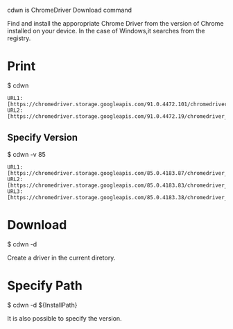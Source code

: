 cdwn is ChromeDriver Download command

Find and install the apporopriate Chrome Driver from the version of Chrome installed on your device.
In the case of Windows,it searches from the registry.

# Print

$ cdwn

```
URL1:[https://chromedriver.storage.googleapis.com/91.0.4472.101/chromedriver_win32.zip]
URL2:[https://chromedriver.storage.googleapis.com/91.0.4472.19/chromedriver_win32.zip]
```

## Specify Version

$ cdwn -v 85

```
URL1:[https://chromedriver.storage.googleapis.com/85.0.4183.87/chromedriver_win32.zip]
URL2:[https://chromedriver.storage.googleapis.com/85.0.4183.83/chromedriver_win32.zip]
URL3:[https://chromedriver.storage.googleapis.com/85.0.4183.38/chromedriver_win32.zip]
```

# Download

$ cdwn -d

Create a driver in the current diretory.

# Specify Path

$ cdwn -d ${InstallPath}

It is also possible to specify the version.
